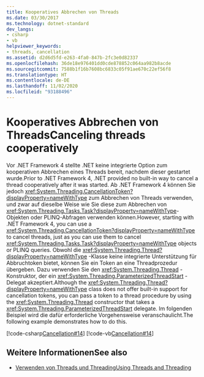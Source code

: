 ```yaml
---
title: Kooperatives Abbrechen von Threads
ms.date: 03/30/2017
ms.technology: dotnet-standard
dev_langs:
- csharp
- vb
helpviewer_keywords:
- threads, cancellation
ms.assetid: d2d6d5fd-e263-4fa0-847b-2fc3e0d82337
ms.openlocfilehash: 36de18e976401dd0cde878852c064aa982b8acde
ms.sourcegitcommit: 7588b1f16b7608bc6833c05f91ae670c22ef56f8
ms.translationtype: HT
ms.contentlocale: de-DE
ms.lasthandoff: 11/02/2020
ms.locfileid: "93188496"
---
```

# <a name="canceling-threads-cooperatively"></a><span data-ttu-id="8ed55-102">Kooperatives Abbrechen von Threads</span><span class="sxs-lookup"><span data-stu-id="8ed55-102">Canceling threads cooperatively</span></span>

<span data-ttu-id="8ed55-103">Vor .NET Framework 4 stellte .NET keine integrierte Option zum kooperativen Abbrechen eines Threads bereit, nachdem dieser gestartet wurde.</span><span class="sxs-lookup"><span data-stu-id="8ed55-103">Prior to .NET Framework 4, .NET provided no built-in way to cancel a thread cooperatively after it was started.</span></span> <span data-ttu-id="8ed55-104">Ab .NET Framework 4 können Sie jedoch <xref:System.Threading.CancellationToken?displayProperty=nameWithType> zum Abbrechen von Threads verwenden, und zwar auf dieselbe Weise wie Sie diese zum Abbrechen von <xref:System.Threading.Tasks.Task?displayProperty=nameWithType>-Objekten oder PLINQ-Abfragen verwenden können.</span><span class="sxs-lookup"><span data-stu-id="8ed55-104">However, starting with .NET Framework 4, you can use a <xref:System.Threading.CancellationToken?displayProperty=nameWithType> to cancel threads, just as you can use them to cancel <xref:System.Threading.Tasks.Task?displayProperty=nameWithType> objects or PLINQ queries.</span></span> <span data-ttu-id="8ed55-105">Obwohl die <xref:System.Threading.Thread?displayProperty=nameWithType> -Klasse keine integrierte Unterstützung für Abbruchtoken bietet, können Sie ein Token an eine Threadprozedur übergeben. Dazu verwenden Sie den <xref:System.Threading.Thread> -Konstruktor, der ein <xref:System.Threading.ParameterizedThreadStart> -Delegat akzeptiert.</span><span class="sxs-lookup"><span data-stu-id="8ed55-105">Although the <xref:System.Threading.Thread?displayProperty=nameWithType> class does not offer built-in support for cancellation tokens, you can pass a token to a thread procedure by using the <xref:System.Threading.Thread> constructor that takes a <xref:System.Threading.ParameterizedThreadStart> delegate.</span></span> <span data-ttu-id="8ed55-106">Im folgenden Beispiel wird die dafür erforderliche Vorgehensweise veranschaulicht.</span><span class="sxs-lookup"><span data-stu-id="8ed55-106">The following example demonstrates how to do this.</span></span>  
  
 [!code-csharp[Cancellation#14](../../../samples/snippets/csharp/VS_Snippets_Misc/cancellation/cs/CooperativeThreads.cs#14)]
 [!code-vb[Cancellation#14](../../../samples/snippets/visualbasic/VS_Snippets_Misc/cancellation/vb/CooperativeThreads.vb#14)]  
  
## <a name="see-also"></a><span data-ttu-id="8ed55-107">Weitere Informationen</span><span class="sxs-lookup"><span data-stu-id="8ed55-107">See also</span></span>

- [<span data-ttu-id="8ed55-108">Verwenden von Threads und Threading</span><span class="sxs-lookup"><span data-stu-id="8ed55-108">Using Threads and Threading</span></span>](using-threads-and-threading.md)
